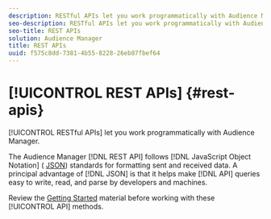 ```yaml
---
description: RESTful APIs let you work programmatically with Audience Manager.
seo-description: RESTful APIs let you work programmatically with Audience Manager.
seo-title: REST APIs
solution: Audience Manager
title: REST APIs
uuid: f575c8dd-7381-4b55-8228-26eb87fbef64
---
```


# [!UICONTROL REST APIs] {#rest-apis}

[!UICONTROL RESTful APIs] let you work programmatically with Audience Manager.

The Audience Manager [!DNL REST API] follows [!DNL JavaScript Object Notation] ( [JSON](https://www.json.org/)) standards for formatting sent and received data. A principal advantage of [!DNL JSON] is that it helps make [!DNL API] queries easy to write, read, and parse by developers and machines.

Review the [Getting Started](../../api/rest-api-main/aam-api-getting-started.md#getting-started-with-rest-apis) material before working with these [!UICONTROL API] methods.